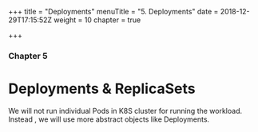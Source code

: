 +++
title = "Deployments"
menuTitle = "5. Deployments"
date = 2018-12-29T17:15:52Z
weight = 10
chapter = true

+++

### Chapter 5

# Deployments & ReplicaSets

We will not run individual Pods in K8S cluster for running the workload. Instead , we will use more abstract objects like Deployments.

